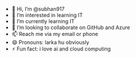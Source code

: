 - 👋 Hi, I’m @subhan917
- 👀 I’m interested in learning IT
- 🌱 I’m currently learning IT
- 💞️ I’m looking to collaborate on GitHub and Azure
- 📫 Reach me via my email or phone
- 😄 Pronouns: larka hu obviously
- ⚡ Fun fact: i love ai and cloud computing

<!---
subhan917/subhan917 is a ✨ special ✨ repository because its `README.md` (this file) appears on your GitHub profile.
You can click the Preview link to take a look at your changes.
--->
